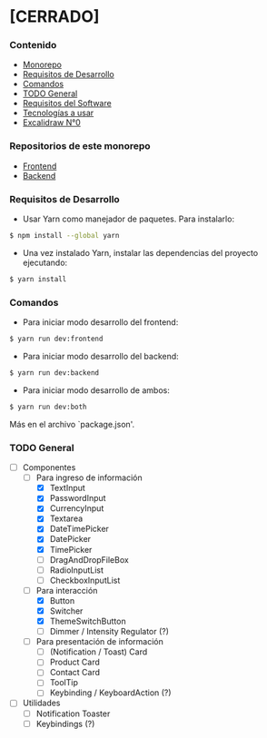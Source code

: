 # [CERRADO]

### Contenido
- [Monorepo](#monorepo)
- [Requisitos de Desarrollo](#requisitos-de-desarrollo)
- [Comandos](#comandos)
- [TODO General](#todo-general)
- [Requisitos del Software](/docs/requisitos.md)
- [Tecnologías a usar](/docs/tecnologias.md)
- [Excalidraw N°0](https://excalidraw.com/#room=84e65bdb1577a535bb30,xWDpxkdJ0b9A-yiQH3D1zQ)

### Repositorios de este monorepo 
- [Frontend](/frontend/readme.md)
- [Backend](/backend/readme.md)

### Requisitos de Desarrollo
- Usar Yarn como manejador de paquetes. Para instalarlo:
```bash
$ npm install --global yarn
```
- Una vez instalado Yarn, instalar las dependencias del proyecto ejecutando:
```bash
$ yarn install
```

### Comandos
- Para iniciar modo desarrollo del frontend:
```bash
$ yarn run dev:frontend
```
- Para iniciar modo desarrollo del backend:
```bash
$ yarn run dev:backend
```
- Para iniciar modo desarrollo de ambos:
```bash
$ yarn run dev:both
```
Más en el archivo `package.json'.

### TODO General
- [ ] Componentes
    - [ ] Para ingreso de información 
        - [x] TextInput
        - [x] PasswordInput
        - [x] CurrencyInput
        - [x] Textarea
        - [x] DateTimePicker
        - [x] DatePicker
        - [x] TimePicker
        - [ ] DragAndDropFileBox
        - [ ] RadioInputList
        - [ ] CheckboxInputList
    - [ ] Para interacción
        - [x] Button
        - [x] Switcher
        - [x] ThemeSwitchButton
        - [ ] Dimmer / Intensity Regulator (?)
    - [ ] Para presentación de información
        - [ ] (Notification / Toast) Card
        - [ ] Product Card
        - [ ] Contact Card
        - [ ] ToolTip
        - [ ] Keybinding / KeyboardAction (?)
- [ ] Utilidades
    - [ ] Notification Toaster
    - [ ] Keybindings (?)
